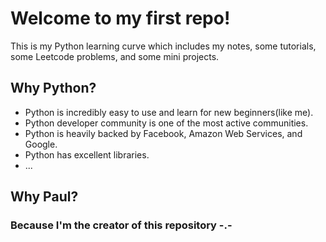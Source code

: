 # Welcome to my first repo!
This is my Python learning curve which includes my notes, some tutorials, some Leetcode problems, and some mini projects.
## Why Python?
- Python is incredibly easy to use and learn for new beginners(like me).
- Python developer community is one of the most active communities.
- Python is heavily backed by Facebook, Amazon Web Services, and Google.
- Python has excellent libraries.
- ...
## Why Paul?
### Because I'm the creator of this repository -.-
